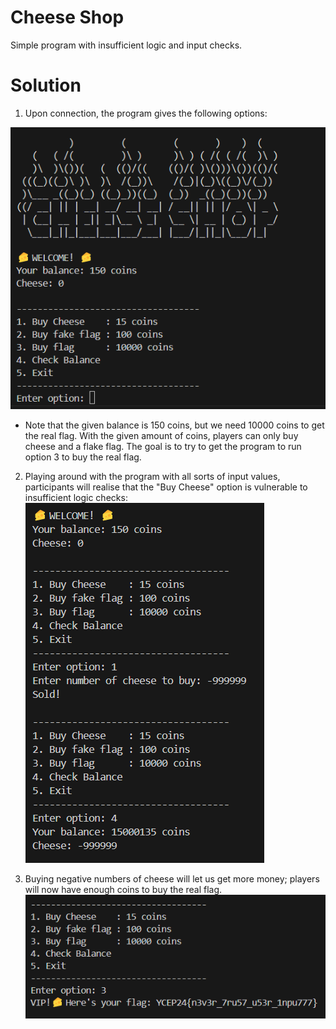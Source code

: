 # Cheese Shop 
Simple program with insufficient logic and input checks.

# Solution
1. Upon connection, the program gives the following options:

![landing](images/landing.png)

- Note that the given balance is 150 coins, but we need 10000 coins to get the real flag. With the given amount of coins, players can only buy cheese and a flake flag. The goal is to try to get the program to run option 3 to buy the real flag.

2. Playing around with the program with all sorts of input values, participants will realise that the "Buy Cheese" option is vulnerable to insufficient logic checks: 
![bug](images/bug.png)

3. Buying negative numbers of cheese will let us get more money; players will now have enough coins to buy the real flag.
![solve](images/solve.png)
